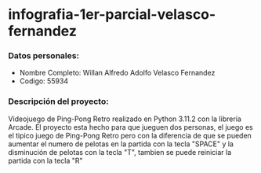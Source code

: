 # infografia-1er-parcial-velasco-fernandez
### Datos personales:

 - Nombre Completo: Willan Alfredo Adolfo Velasco Fernandez
 - Codigo: 55934
  
  
### Descripción del proyecto:

  Videojuego de Ping-Pong Retro realizado en Python 3.11.2 con la librería Arcade.
  El proyecto esta hecho para que jueguen dos personas, el juego es el tipico juego de   Ping-Pong Retro pero con la diferencia de que se pueden aumentar el numero de     pelotas en la partida con la tecla "SPACE" y la disminución de pelotas con la tecla   "T", tambien se puede reiniciar la partida con la tecla "R"
